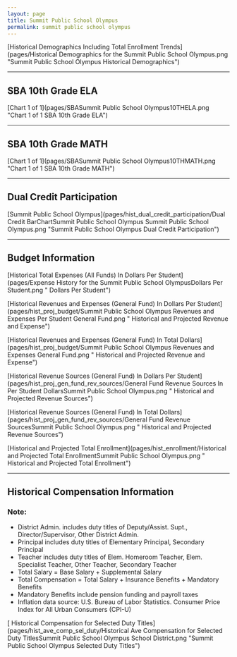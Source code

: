 ```yaml
---
layout: page
title: Summit Public School Olympus
permalink: summit public school olympus
---
```



[Historical Demographics Including Total Enrollment Trends](pages/Historical Demographics for the Summit Public School Olympus.png "Summit Public School Olympus Historical Demographics")

___

## SBA 10th Grade ELA

[Chart 1 of 1](pages/SBASummit Public School Olympus10THELA.png "Chart 1 of 1 SBA 10th Grade ELA")


___

## SBA 10th Grade MATH

[Chart 1 of 1](pages/SBASummit Public School Olympus10THMATH.png "Chart 1 of 1 SBA 10th Grade MATH")


___

## Dual Credit Participation

[Summit Public School Olympus](pages/hist_dual_credit_participation/Dual Credit BarChartSummit Public School Olympus Summit Public School Olympus.png "Summit Public School Olympus Dual Credit Participation")


___

## Budget Information

[Historical Total Expenses (All Funds) In Dollars Per Student](pages/Expense History for the Summit Public School OlympusDollars Per Student.png " Dollars Per Student")

[Historical Revenues and Expenses (General Fund) In Dollars Per Student](pages/hist_proj_budget/Summit Public School Olympus Revenues and Expenses Per Student General Fund.png " Historical and Projected Revenue and Expense")

[Historical Revenues and Expenses (General Fund) In Total Dollars](pages/hist_proj_budget/Summit Public School Olympus Revenues and Expenses General Fund.png " Historical and Projected Revenue and Expense")

[Historical Revenue Sources (General Fund) In Dollars Per Student](pages/hist_proj_gen_fund_rev_sources/General Fund Revenue Sources In Per Student DollarsSummit Public School Olympus.png " Historical and Projected Revenue Sources")

[Historical Revenue Sources (General Fund) In Total Dollars](pages/hist_proj_gen_fund_rev_sources/General Fund Revenue SourcesSummit Public School Olympus.png " Historical and Projected Revenue Sources")

[Historical and Projected Total Enrollment](pages/hist_enrollment/Historical and Projected Total EnrollmentSummit Public School Olympus.png " Historical and Projected Total Enrollment")


___

## Historical Compensation Information
### Note:
- District Admin. includes duty titles of Deputy/Assist. Supt., Director/Supervisor, Other District Admin.
- Principal includes duty titles of Elementary Principal, Secondary Principal
- Teacher includes duty titles of Elem. Homeroom Teacher, Elem. Specialist Teacher, Other Teacher, Secondary Teacher
- Total Salary = Base Salary + Supplemental Salary
- Total Compensation = Total Salary + Insurance Benefits + Mandatory Benefits
- Mandatory Benefits include pension funding and payroll taxes
- Inflation data source: U.S. Bureau of Labor Statistics. Consumer Price Index for All Urban Consumers (CPI-U)

[ Historical Compensation for Selected Duty Titles](pages/hist_ave_comp_sel_duty/Historical Ave Compensation for Selected Duty TitlesSummit Public School Olympus School District.png "Summit Public School Olympus Selected Duty Titles")

